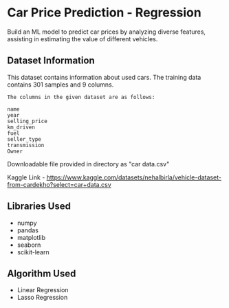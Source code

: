 # Car Price Prediction - Regression

Build an ML model to predict car prices by analyzing diverse features, assisting in estimating the value of different vehicles.


## Dataset Information

This dataset contains information about used cars. The training data contains 301 samples and 9 columns. 
```
The columns in the given dataset are as follows:

name
year
selling_price
km_driven
fuel
seller_type
transmission
Owner
```
Downloadable file provided in directory as "car data.csv"

Kaggle Link - https://www.kaggle.com/datasets/nehalbirla/vehicle-dataset-from-cardekho?select=car+data.csv

## Libraries Used

* numpy
* pandas
* matplotlib
* seaborn
* scikit-learn

## Algorithm Used

* Linear Regression
* Lasso Regression
